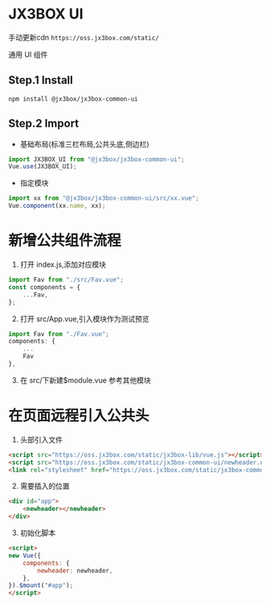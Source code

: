 # JX3BOX UI
手动更新cdn `https://oss.jx3box.com/static/`

通用 UI 组件

## Step.1 Install

```
npm install @jx3box/jx3box-common-ui
```

## Step.2 Import

-   基础布局(标准三栏布局,公共头底,侧边栏)

```javascript
import JX3BOX_UI from "@jx3box/jx3box-common-ui";
Vue.use(JX3BOX_UI);
```

-   指定模块

```javascript
import xx from "@jx3box/jx3box-common-ui/src/xx.vue";
Vue.component(xx.name, xx);
```

# 新增公共组件流程

1. 打开 index.js,添加对应模块

```javascript
import Fav from "./src/Fav.vue";
const components = {
    ...Fav,
};
```

2. 打开 src/App.vue,引入模块作为测试预览

```javascript
import Fav from "./Fav.vue";
components: {
    ...
    Fav
},
```

3. 在 src/下新建\$module.vue
   参考其他模块

# 在页面远程引入公共头
1. 头部引入文件

```html
<script src="https://oss.jx3box.com/static/jx3box-lib/vue.js"></script>
<script src="https://oss.jx3box.com/static/jx3box-common-ui/newheader.umd.min.js"></script>
<link rel="stylesheet" href="https://oss.jx3box.com/static/jx3box-common-ui/newheader.css"/>
```

2. 需要插入的位置

```html
<div id="app">
    <newheader></newheader>
</div>
```

3. 初始化脚本

```html
<script>
new Vue({
    components: {
        newheader: newheader,
    },
}).$mount("#app");
</script>
```
